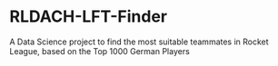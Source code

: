 # RLDACH-LFT-Finder
A Data Science project to find the most suitable teammates in Rocket League, based on the Top 1000 German Players
